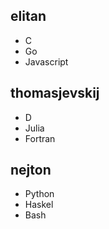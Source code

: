 ## elitan

- C
- Go
- Javascript

## thomasjevskij

- D
- Julia
- Fortran

## nejton

- Python
- Haskel
- Bash
